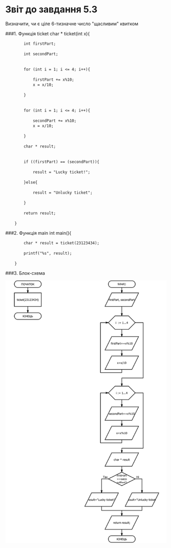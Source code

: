 # Звіт до завдання 5.3

Визначити, чи є ціле 6-тизначне число "щасливим" квитком

###1. Функція ticket
		char * ticket(int x){
		
			int firstPart;
		
			int secondPart;

	
			for (int i = 1; i <= 4; i++){
	
				firstPart += x%10;
				x = x/10; 
	
			}

	
			for (int i = 1; i <= 4; i++){
	
				secondPart += x%10;
				x = x/10; 
	
			}
	
			char * result;
			
			
			if ((firstPart) == (secondPart)){
	
				result = "Lucky ticket!";
			
			}else{
	
				result = "Unlucky ticket";
	
			}
	
			return result;
	
		}


###2. Функція main
		int main(){
	

			char * result = ticket(23123434);

			printf("%s", result);

		}
###3. Блок-схема

![](block-schemes/lab05/thirdEx.png)
